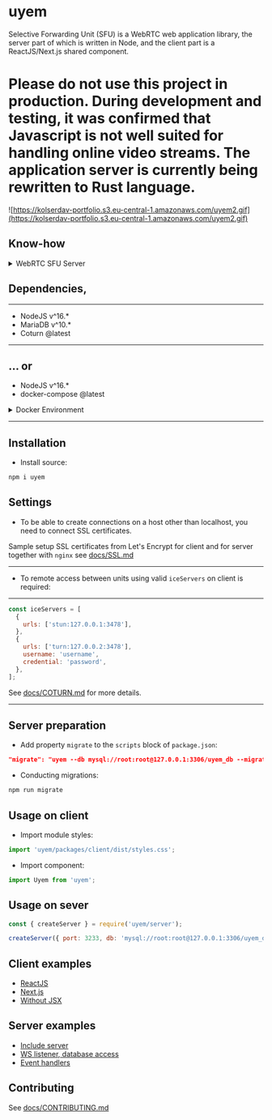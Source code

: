 # uyem

Selective Forwarding Unit (SFU) is a WebRTC web application library, the server part of which is written in Node, and the client part is a ReactJS/Next.js shared component.

# Please do not use this project in production. During development and testing, it was confirmed that Javascript is not well suited for handling online video streams. The application server is currently being rewritten to Rust language.

![https://kolserdav-portfolio.s3.eu-central-1.amazonaws.com/uyem2.gif](https://kolserdav-portfolio.s3.eu-central-1.amazonaws.com/uyem2.gif)

## Know-how

<details>
  <summary>WebRTC SFU Server</summary>

![docs/images/sfu1.png](./docs/images/sfu1.png)

## </details>

## Dependencies,

---

- NodeJS v^16.\*
- MariaDB v^10.\*
- Coturn @latest

---

## ... or

- NodeJS v^16.\*
- docker-compose @latest

<details>
  <summary>Docker Environment</summary>
  
 ```sh
docker-compose up -d
```

- [docker-compose.ci.yml](./docker-compose.ci.yml) + [Coturn](https://github.com/coturn/coturn) + [Mariadb](https://mariadb.org/)
- [docker-compose.yml](./docker-compose.yml) + [PhpMyAdmin](https://www.phpmyadmin.net/)

![docs/images/DockerContainersDBTurn.png](./docs/images/DockerContainersDBTurn.png)

## </details>

---

## Installation

- Install source:

```sh
npm i uyem
```

## Settings

- To be able to create connections on a host other than localhost, you need to connect SSL certificates.

Sample setup SSL certificates from Let's Encrypt for client and for server together with `nginx` see [docs/SSL.md](./docs.SSL.md)

---

- To remote access between units using valid `iceServers` on client is required:

---

```javascript
const iceServers = [
  {
    urls: ['stun:127.0.0.1:3478'],
  },
  {
    urls: ['turn:127.0.0.2:3478'],
    username: 'username',
    credential: 'password',
  },
];
```

See [docs/COTURN.md](docs/COTURN.md) for more details.

---

## Server preparation

- Add property `migrate` to the `scripts` block of `package.json`:

```json
"migrate": "uyem --db mysql://root:root@127.0.0.1:3306/uyem_db --migrate"
```

- Conducting migrations:

```sh
npm run migrate
```

## Usage on client

- Import module styles:

```javascript
import 'uyem/packages/client/dist/styles.css';
```

- Import component:

```javascript
import Uyem from 'uyem';
```

## Usage on sever

```javascript
const { createServer } = require('uyem/server');

createServer({ port: 3233, db: 'mysql://root:root@127.0.0.1:3306/uyem_db' });
```

## Client examples

- [ReactJS](examples/hello-world/src)
- [Next.js](examples/ssr-client/pages)
- [Without JSX](examples/without-jsx)

## Server examples

- [Include server](examples/server)
- [WS listener, database access](examples/server-ws)
- [Event handlers](examples/server-handlers)

## Contributing

See [docs/CONTRIBUTING.md](./docs/CONTRIBUTING.md)
